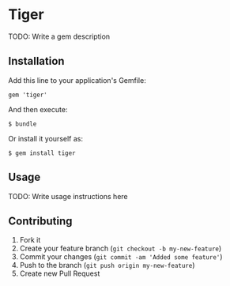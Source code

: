 # Tiger

TODO: Write a gem description

## Installation

Add this line to your application's Gemfile:

    gem 'tiger'

And then execute:

    $ bundle

Or install it yourself as:

    $ gem install tiger

## Usage

TODO: Write usage instructions here

## Contributing

1. Fork it
2. Create your feature branch (`git checkout -b my-new-feature`)
3. Commit your changes (`git commit -am 'Added some feature'`)
4. Push to the branch (`git push origin my-new-feature`)
5. Create new Pull Request

